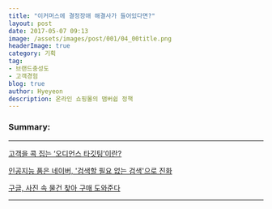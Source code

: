 ```yaml
---
title: "이커머스에 결정장애 해결사가 들어있다면?"
layout: post
date: 2017-05-07 09:13
image: /assets/images/post/001/04_00title.png
headerImage: true
category: 기획
tag:
- 브랜드충성도
- 고객경험
blog: true
author: Hyeyeon
description: 온라인 쇼핑몰의 맴버쉽 정책
---
```


### Summary:



---

[고객을 콕 집는 ‘오디언스 타깃팅’이란?](http://www.bloter.net/archives/276338)

[인공지능 품은 네이버, '검색할 필요 없는 검색'으로 진화](http://www.etnews.com/20170409000001)

[구글, 사진 속 물건 찾아 구매 도와준다](http://www.zdnet.co.kr/news/news_view.asp?artice_id=20170411084948)


---
